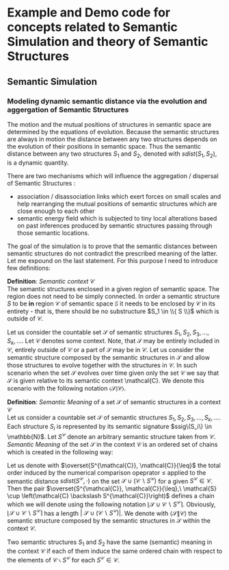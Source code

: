 # Example and Demo code for concepts related to Semantic Simulation and theory of Semantic Structures

## Semantic Simulation

### Modeling dynamic semantic distance via the evolution and aggergation of Semantic Structures 

The motion and the mutual positions of structures in semantic space are determined by the equations of evolution. Because the semantic structures are always in motion the distance between any two structures depends on the evolution of their positions in semantic space. Thus the semantic distance between any two structures $S_1$ and $S_2$, denoted with $sdist\left(S_1,S_2\right)$, is a dynamic quantity.

There are two mechanisms which will influence the aggregation / dispersal of Semantic Structures :

 * association / disassociation links which exert forces on small scales and help rearranging the mutual positions of semantic structures which are close enough to each other
 * semantic energy field which is subjected to tiny local alterations based on past inferences produced by semantic structures passing through those semantic locations.

The goal of the simulation is to prove that the semantic distances between semantic structures do not contradict the prescribed meaning of the latter. Let me expound on the last statement. For this purpose I need to introduce few definitions:

**Definition**: _Semantic context_ $\mathcal{C}$ \
The semantic structures enclosed in a given region of semantic space. The region does not need to be simply connected. In order a semantic structure $S$ to be **in** region $\mathcal{C}$ of semantic space $\mathbb{S}$ it needs to be enclosed by $\mathcal{C}$ in its entirety - that is, there should be no substructure $S_1 \in \\{ S \\}$ which is outside of $\mathcal{C}$. 

Let us consider the countable set  $\mathcal{S}$ of semantic structures $S_1, S_2, S_3, \dots, S_k, \dots$. Let $\mathcal{C}$ denotes some context. Note, that $\mathcal{S}$ may be entirely included in $\mathcal{C}$, entirely outside of $\mathcal{C}$ or a part of $\mathcal{S}$ may be in $\mathcal{C}$. Let us consider the semantic structure composed by the semantic structures in $\mathcal{S}$ and allow those structures to evolve together with the structures in $\mathcal{C}$. In such scenario when the set $\mathcal{S}$ evolves over time given only the set $\mathcal{C}$ we say that $\mathcal{S}$ is given relative to its semantic context \mathcal{C}.  We denote this scenario with the following notation $\langle \mathcal{S} \| \mathcal{C} \rangle$.


**Definition**: _Semantic Meaning_ of a set $\mathcal{S}$ of semantic structures in a context $\mathcal{C}$ \
Let us consider a countable set $\mathcal{S}$ of semantic structures $S_1, S_2, S_3, \dots, S_k, \dots$. Each structure $S_i$ is represented by its semantic signature $ssig\(S_i\) \in \mathbb{N}$. Let $S^{\mathcal{C}}$ denote an arbitrary semantic structure taken from $\mathcal{C}$. _Semantic Meaning_ of the set $\mathcal{S}$ in the context $\mathcal{C}$ is an ordered set of chains which is created in the following way: 

Let us denote with $\overset{S^{\mathcal{C}}, \mathcal{C}}{\leq}$ the total order induced by the numerical comparison opeprator $\leq$ applied to the  semantic distance $sdist\left(S^{\mathcal{C}},\cdot\right)$ on the set  $\mathcal{S} \cup \left(\mathcal{C} \backslash S^{\mathcal{C}} \right)$ for a given $S^{\mathcal{C}} \in \mathcal{C}$.
Then the pair $\overset{S^{\mathcal{C}}, \mathcal{C}}{\leq},\ \mathcal{S} \cup \left(\mathcal{C} \backslash S^{\mathcal{C}}\right)$ defines a chain which we will denote using the following notation $\lfloor\mathcal{S} \cup \mathcal{C} \backslash S^{\mathcal{C}}\rceil$.  Obviously, $\lfloor\mathcal{S} \cup \mathcal{C} \backslash S^{\mathcal{C}}\rceil$ has a length $\big|\ \mathcal{S} \cup \left(\mathcal{C} \backslash S^{\mathcal{C}}\right)\big|$. We denote with $\langle \mathcal{S} \| \mathcal{C} \rangle$ the semantic structure composed by the semantic structures in $\mathcal{S}$ within the context $\mathcal{C}$. 

Two semantic structures $S_1$ and $S_2$ have the same (semantic) meaning in the context $\mathcal{C}$ if each of them induce the same ordered chain with respect to the elements of $\mathcal{C} \backslash S^{\mathcal{C}}$ for each  $S^{\mathcal{C}} \in \mathcal{C}$.

